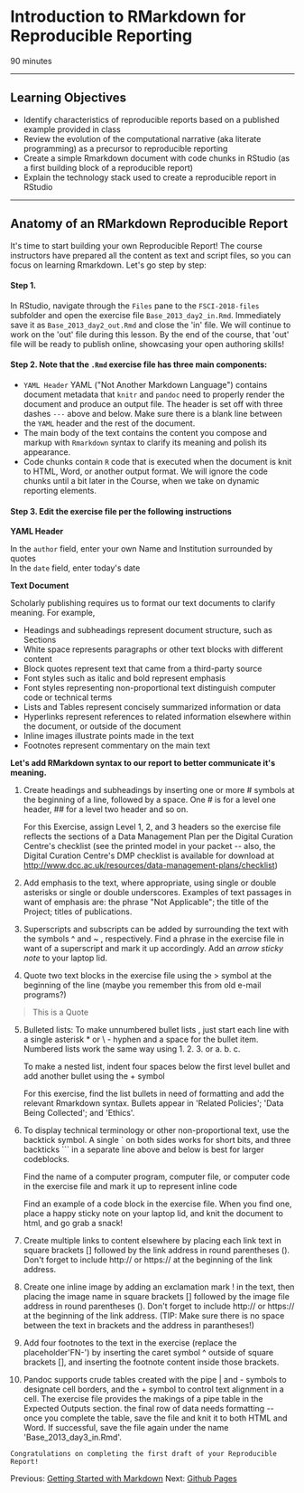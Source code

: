 #  Introduction to RMarkdown for Reproducible Reporting

90 minutes 

---------------------------------------------------

## Learning Objectives

* Identify characteristics of reproducible reports based on a published example provided in class
* Review the evolution of the computational narrative (aka literate programming) as a precursor to reproducible reporting
* Create a simple Rmarkdown document with code chunks in RStudio (as a first building block of a reproducible report) 
* Explain the technology stack used to create a reproducible report in RStudio



----------------------------------------------------

## Anatomy of an RMarkdown Reproducible Report

It's time to start building your own Reproducible Report! The course instructors have prepared all the content as text and script files, so you can focus on learning Rmarkdown. Let's go step by step:

#### Step 1. 

In RStudio, navigate through the `Files` pane to the `FSCI-2018-files` subfolder and open the exercise file `Base_2013_day2_in.Rmd`. Immediately save it as `Base_2013_day2_out.Rmd` and close the 'in' file. We will  continue to work on the 'out' file during this lesson.  By the end of the course, that 'out' file will be ready to publish online, showcasing your open authoring skills!

#### Step 2. Note that the `.Rmd` exercise file has three main components:

* `YAML Header`  YAML ("Not Another Markdown Language") contains document metadata that `knitr` and `pandoc` need to properly render the document and produce an output file. The header is set off with three dashes `---` above and below. Make sure there is  a blank line between the `YAML` header and the rest of the document. 
* The main body of the text contains the content you compose and markup with `Rmarkdown` syntax to clarify its meaning and polish its appearance.
* Code chunks contain `R` code that is executed when the document is knit to HTML, Word, or another output format. We will ignore the code chunks until a bit later in the Course, when we take on dynamic reporting elements.


#### Step 3. Edit the exercise file per the following instructions 


**YAML Header**

In the `author` field, enter your own Name and Institution surrounded by quotes    
In the `date` field, enter today's date


**Text Document**


Scholarly publishing requires us to format our text documents to clarify
meaning. For example,

* Headings and subheadings represent document structure, such as Sections
* White space represents paragraphs or other text blocks with different content
* Block quotes represent text that came from a third-party source
* Font styles such as italic and bold represent emphasis
* Font styles representing non-proportional text distinguish computer code or technical terms
* Lists and Tables represent concisely summarized information or data
* Hyperlinks represent references to related information elsewhere within the document, or outside of the document
* Inline images illustrate points made in the text
* Footnotes represent commentary on the main text


**Let's add RMarkdown syntax to our report to better communicate it's meaning.** 


1. Create headings and subheadings by inserting one or more \# symbols at the beginning of a line, followed by a space. One \# is for a level one header, \#\# for a level two header and so on. 

    For this Exercise, assign Level 1, 2, and 3 headers so the exercise file reflects the sections of a Data Management Plan per the Digital Curation Centre's checklist (see the printed model in your packet -- also, the Digital Curation Centre's DMP checklist is available for download at http://www.dcc.ac.uk/resources/data-management-plans/checklist)

2. Add emphasis to the text, where appropriate, using single or double asterisks or single or double underscores. Examples of text passages in want of emphasis are:  the phrase "Not Applicable"; the title of the Project; titles of publications.

3. Superscripts and subscripts can be added by surrounding the text with the symbols ^ and ~ , respectively. Find a phrase in the exercise file in want of a superscript and mark it up accordingly. Add an _arrow sticky note_ to your laptop lid.

4. Quote two text blocks in the exercise file using the \> symbol at the beginning of the line (maybe you remember this from old e-mail programs?)

> This is a Quote

5. Bulleted lists: To make unnumbered bullet lists , just start each line with a single asterisk \* or \ - hyphen and a space for the bullet item.  Numbered lists work the same way using 1. 2. 3. or a. b. c.  

    To make a nested list, indent four spaces below the first level bullet and add another bullet using the \+ symbol

    For this exercise, find the list bullets in need of formatting and add the relevant Rmarkdown syntax. Bullets appear in  'Related Policies'; 'Data Being Collected'; and 'Ethics'.
    

6. To display technical terminology or other non-proportional text, use the backtick symbol. A single \` on both sides works for short bits, and  three backticks \`\`\` in a separate line above and below is best for larger codeblocks.  

    Find the name of a computer program, computer file, or computer code in the exercise file and mark it up to represent inline code
  
    Find an example of a code block in the exercise file. When you find one, place a happy sticky note on your laptop lid, and knit the document to html, and go grab a snack!

7. Create multiple links to content elsewhere by placing each link text in square brackets \[\] followed by the link address in round parentheses \(\). Don't forget to include http:// or https:// at the beginning of the link address. 

8. Create one inline image by adding an exclamation mark \! in the text, then
placing the image name  in square brackets \[\] followed by the image file
address in round parentheses \(\). Don't forget to include http:// or https://
at the beginning of the link address. (TIP: Make sure there is no space between
the text in brackets and the address in parantheses!)

9. Add four footnotes to the text in the exercise (replace the placeholder'FN-') by inserting the caret symbol \^ outside of square brackets \[\], and inserting the footnote content inside those brackets.

10. Pandoc supports crude tables created with the pipe \| and \- symbols to designate cell borders, and the \+ symbol to control text alignment in a cell. The exercise file provides the makings of a pipe table in the Expected Outputs section. the final row of data needs formatting -- once you complete the table, save the file and knit it to both HTML and Word. If successful, save the file again under the name 'Base_2013_day3_in.Rmd'. 

```
Congratulations on completing the first draft of your Reproducible Report!

```


Previous: [Getting Started with Markdown](00-getting-started.html) Next: [Github Pages](02-gh-pages.html)
